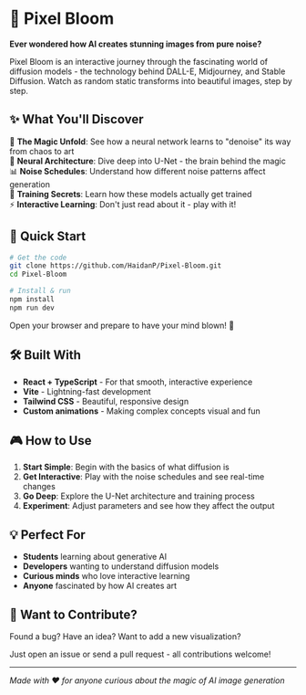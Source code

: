 # 🌸 Pixel Bloom

**Ever wondered how AI creates stunning images from pure noise?**

Pixel Bloom is an interactive journey through the fascinating world of diffusion models - the technology behind DALL-E, Midjourney, and Stable Diffusion. Watch as random static transforms into beautiful images, step by step.

## ✨ What You'll Discover

🎯 **The Magic Unfold**: See how a neural network learns to "denoise" its way from chaos to art  
🧠 **Neural Architecture**: Dive deep into U-Net - the brain behind the magic  
📊 **Noise Schedules**: Understand how different noise patterns affect generation  
🔄 **Training Secrets**: Learn how these models actually get trained  
⚡ **Interactive Learning**: Don't just read about it - play with it!

## 🚀 Quick Start

```bash
# Get the code
git clone https://github.com/HaidanP/Pixel-Bloom.git
cd Pixel-Bloom

# Install & run
npm install
npm run dev
```

Open your browser and prepare to have your mind blown! 🤯

## 🛠️ Built With

- **React + TypeScript** - For that smooth, interactive experience
- **Vite** - Lightning-fast development
- **Tailwind CSS** - Beautiful, responsive design
- **Custom animations** - Making complex concepts visual and fun

## 🎮 How to Use

1. **Start Simple**: Begin with the basics of what diffusion is
2. **Get Interactive**: Play with the noise schedules and see real-time changes
3. **Go Deep**: Explore the U-Net architecture and training process
4. **Experiment**: Adjust parameters and see how they affect the output

## 💡 Perfect For

- **Students** learning about generative AI
- **Developers** wanting to understand diffusion models
- **Curious minds** who love interactive learning
- **Anyone** fascinated by how AI creates art

## 🤝 Want to Contribute?

Found a bug? Have an idea? Want to add a new visualization? 

Just open an issue or send a pull request - all contributions welcome!

---

*Made with ❤️ for anyone curious about the magic of AI image generation*